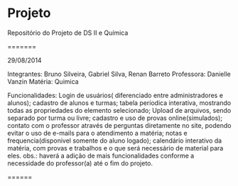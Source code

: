 Projeto
=======

Repositório do Projeto de DS II e Química


=======

29/08/2014

Integrantes: Bruno Silveira, Gabriel Silva, Renan Barreto
Professora: Danielle Vanzin
Matéria: Quimica

Funcionalidades: Login de usuários( diferenciado entre administradores e alunos);
cadastro de alunos e turmas;
tabela períodica interativa, mostrando todas as propriedades do elemento selecionado;
Upload de arquivos, sendo separado por turma ou livre;
cadastro e uso de provas online(simulados);
contato com o professor através de perguntas diretamente no site, podendo evitar o uso de e-mails para o atendimento a matéria;
notas e frequencia(disponivel somente do aluno logado);
calendário interativo da matéria, com provas e trabalhos e o que será necessário de material para eles.
obs.: haverá a adição de mais funcionalidades conforme a necessidade do professor(a) até o fim do projeto.

======
